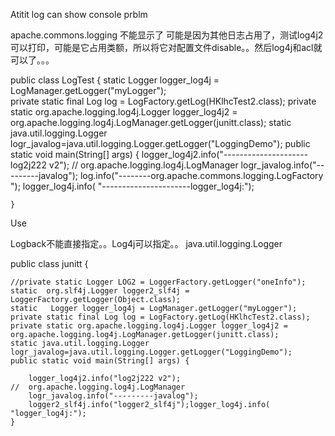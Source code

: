 Atitit log can show console prblm

apache.commons.logging 不能显示了
可能是因为其他日志占用了，测试log4j2可以打印，可能是它占用类额，所以将它对配置文件disable。。然后log4j和acl就可以了。。。


public class LogTest {
	static   Logger logger_log4j = LogManager.getLogger("myLogger");  
	private static final Log log = LogFactory.getLog(HKlhcTest2.class);
 	private static org.apache.logging.log4j.Logger logger_log4j2 = org.apache.logging.log4j.LogManager.getLogger(junitt.class);
	static java.util.logging.Logger logr_javalog=java.util.logging.Logger.getLogger("LoggingDemo");
	public static void main(String[] args) {
		logger_log4j2.info("---------------------log2j222 v2");
		//	org.apache.logging.log4j.LogManager
			logr_javalog.info("---------javalog");
		 log.info("--------org.apache.commons.logging.LogFactory ");
			logger_log4j.info( "----------------------logger_log4j:");

	}

Use

Logback不能直接指定。。Log4j可以指定。。
java.util.logging.Logger


public class junitt {
	
	//private static Logger LOG2 = LoggerFactory.getLogger("oneInfo");
	static  org.slf4j.Logger logger2_slf4j = LoggerFactory.getLogger(Object.class);
	static   Logger logger_log4j = LogManager.getLogger("myLogger");  
	private static final Log log = LogFactory.getLog(HKlhcTest2.class);
 	private static org.apache.logging.log4j.Logger logger_log4j2 = org.apache.logging.log4j.LogManager.getLogger(junitt.class);
	static java.util.logging.Logger logr_javalog=java.util.logging.Logger.getLogger("LoggingDemo");
	public static void main(String[] args) {
		 
		logger_log4j2.info("log2j222 v2");
	//	org.apache.logging.log4j.LogManager
		logr_javalog.info("---------javalog");
		logger2_slf4j.info("logger2_slf4j");logger_log4j.info( "logger_log4j:");
	}
